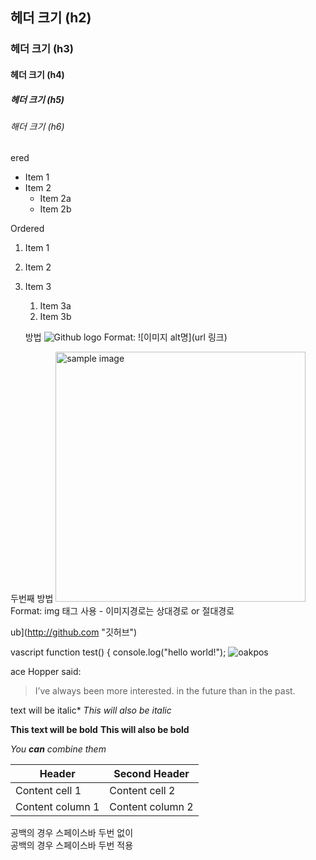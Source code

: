 
## 헤더 크기 (h2) 
### 헤더 크기 (h3) 
#### 헤더 크기 (h4) 
##### 헤더 크기 (h5) 
###### 해더 크기 (h6)

ered 
* Item 1 
* Item 2 
    * Item 2a 
    * Item 2b 

Ordered 
1. Item 1 
1. Item 2 
1. Item 3 
    1. Item 3a 
    1. Item 3b
    
    
    방법 
![Github logo](/images/markdown_logo.jpg) 
Format: ![이미지 alt명](url 링크) 

두번째 방법 
<a href="#"><img src="https://github.com/..각자절대경로../images/markdown_syntax.jpg" width="400px" alt="sample image"></a> 
Format: img 태그 사용 - 이미지경로는 상대경로 or 절대경로

ub](http://github.com "깃허브")

vascript 
function test() { 
 console.log("hello world!"); ![oakpos](https://user-images.githubusercontent.com/121923810/210499730-11ade5b0-3763-4e5b-a4e6-6ba93d8a996f.jpg)
 
 ace Hopper said: 

> I’ve always been more interested. 
> in the future than in the past.



 text will be italic* 
_This will also be italic_ 

**This text will be bold** 
__This will also be bold__ 

*You **can** combine them*


 Header | Second Header 
------------ | ------------- 
Content cell 1 | Content cell 2 
Content column 1 | Content column 2

공백의 경우 스페이스바 두번 없이  
공백의 경우 스페이스바 두번 적용  

